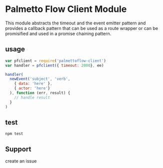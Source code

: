# Palmetto Flow Client Module

This module abstracts the timeout and the event emitter pattern and provides a callback pattern that can be used as a route wrapper or can be promisified and used in a promise chaining pattern.

## usage

``` js
var pfclient = require('palmettoflow-client')
var handler = pfclient({ timeout: 2000}, ee)

handler(
  newEvent('subject', 'verb',
    { data: 'here' },
    { actor: 'here'}
  ), function (err, result) {
    // handle result
  }
)
```

## test

```
npm test
```

## Support

create an issue